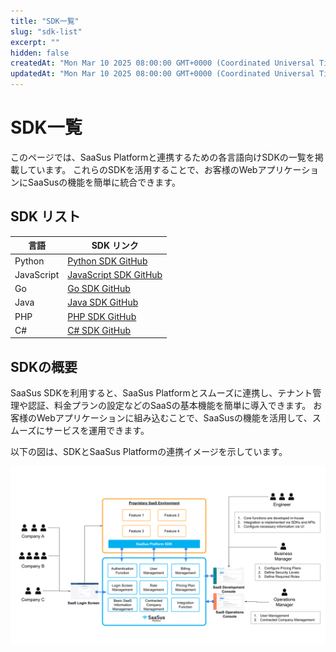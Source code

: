 ```yaml
---
title: "SDK一覧"
slug: "sdk-list"
excerpt: ""
hidden: false
createdAt: "Mon Mar 10 2025 08:00:00 GMT+0000 (Coordinated Universal Time)"
updatedAt: "Mon Mar 10 2025 08:00:00 GMT+0000 (Coordinated Universal Time)"
---
```

# SDK一覧

このページでは、SaaSus Platformと連携するための各言語向けSDKの一覧を掲載しています。 これらのSDKを活用することで、お客様のWebアプリケーションにSaaSusの機能を簡単に統合できます。

## SDK リスト

| 言語 | SDK リンク |
|------|------------------|
| Python | [Python SDK GitHub](https://github.com/saasus-platform/saasus-sdk-python) |
| JavaScript | [JavaScript SDK GitHub](https://github.com/saasus-platform/saasus-sdk-javascript) |
| Go | [Go SDK GitHub](https://github.com/saasus-platform/saasus-sdk-go) |
| Java | [Java SDK GitHub](https://github.com/saasus-platform/saasus-sdk-java) |
| PHP | [PHP SDK GitHub](https://github.com/saasus-platform/saasus-sdk-php) |
| C# | [C# SDK GitHub](https://github.com/saasus-platform/saasus-sdk-csharp) |

## SDKの概要

SaaSus SDKを利用すると、SaaSus Platformとスムーズに連携し、テナント管理や認証、料金プランの設定などのSaaSの基本機能を簡単に導入できます。 お客様のWebアプリケーションに組み込むことで、SaaSusの機能を活用して、スムーズにサービスを運用できます。


以下の図は、SDKとSaaSus Platformの連携イメージを示しています。

![SDKの連携イメージ](/ja/img/sdk-list-diagram.png)
